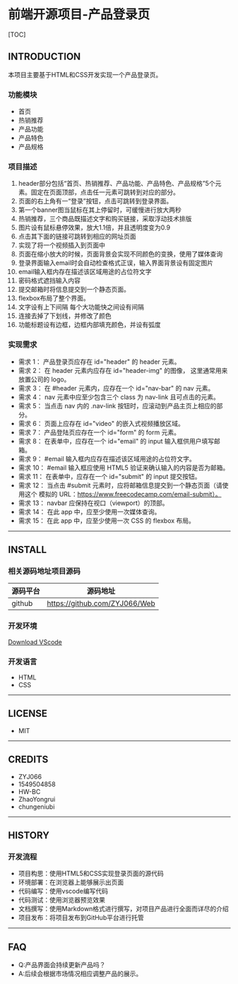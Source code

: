 # 前端开源项目-产品登录页

 [TOC]

## INTRODUCTION

本项目主要基于HTML和CSS开发实现一个产品登录页。

### 功能模块
* 首页
* 热销推荐
* 产品功能
* 产品特色
* 产品规格
### 项目描述

1.	header部分包括“首页、热销推荐、产品功能、产品特色、产品规格”5个元素。固定在页面顶部，点击任一元素可跳转到对应的部分。
2.	页面的右上角有一“登录”按钮，点击可跳转到登录界面。
3.	第一个banner图当鼠标在其上停留时，可缓慢进行放大两秒
4.	热销推荐，三个商品既描述文字和购买链接，采取浮动技术排版
5.	图片设有鼠标悬停效果，放大1.1倍，并且透明度变为0.9
6.	点击其下面的链接可跳转到相应的网址页面
7.	实现了将一个视频插入到页面中
8.	页面在缩小放大的时候，页面背景会实现不同颜色的变换，使用了媒体查询
9.	登录界面输入email时会自动检查格式正误，输入界面背景设有固定图片
10.	email输入框内存在描述该区域用途的占位符文字
11.	密码格式遮挡输入内容
12.	提交邮箱时将信息提交到一个静态页面。
13.	flexbox布局了整个界面。
14.	文字设有上下间隔 每个大功能快之间设有间隔
15.	连接去掉了下划线，并修改了颜色
16.	功能标题设有边框，边框内部填充颜色，并设有弧度

### 实现需求
* 需求 1： 产品登录页应存在 id="header" 的 header 元素。
* 需求 2： 在 header 元素内应存在 id="header-img" 的图像， 这里通常用来放置公司的 logo。
* 需求 3： 在 #header 元素内，应存在一个 id="nav-bar" 的 nav 元素。
* 需求 4： nav 元素中应至少包含三个 class 为 nav-link 且可点击的元素。
* 需求 5： 当点击 nav 内的 .nav-link 按钮时，应滚动到产品主页上相应的部分。
* 需求 6： 页面上应存在 id="video" 的嵌入式视频播放区域。
* 需求 7： 产品登陆页应存在一个 id="form" 的 form 元素。
* 需求 8： 在表单中，应存在一个 id="email" 的 input 输入框供用户填写邮箱。
* 需求 9： #email 输入框内应存在描述该区域用途的占位符文字。
* 需求 10： #email 输入框应使用 HTML5 验证来确认输入的内容是否为邮箱。
* 需求 11： 在表单中，应存在一个 id="submit" 的 input 提交按钮。
* 需求 12： 当点击 #submit 元素时，应将邮箱信息提交到一个静态页面（请使用这个
 模拟的 URL：https://www.freecodecamp.com/email-submit）。
*   需求 13： navbar 应保持在视口（viewport）的顶部。
*  需求 14： 在此 app 中，应至少使用一次媒体查询。
*  需求 15： 在此 app 中，应至少使用一次 CSS 的 flexbox 布局。


------

## INSTALL

### 相关源码地址项目源码
| 源码平台 | 源码地址 |
| -------- | -------- |
| github | https://github.com/ZYJ066/Web |

### 开发环境

[Download VScode ](https://code.visualstudio.com/)

### 开发语言
* HTML
* CSS


------
## LICENSE
* MIT

------
## CREDITS
- ZYJ066
- 1549504858
- HW-BC
- ZhaoYongrui
- chungeniubi

------
## HISTORY
### 开发流程
* 项目构思：使用HTML5和CSS实现登录页面的源代码
* 环境部署：在浏览器上能够展示出页面
* 代码编写：使用vscode编写代码
* 代码测试：使用浏览器预览效果
* 文档撰写：使用Markdown格式进行撰写，对项目产品进行全面而详尽的介绍
* 项目发布：将项目发布到GitHub平台进行托管


------
## FAQ
* Q:产品界面会持续更新产品吗？
* A:后续会根据市场情况相应调整产品的展示。